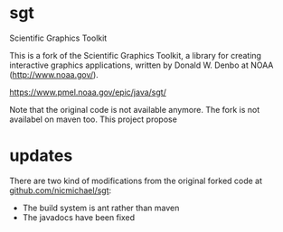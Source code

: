 # sgt
Scientific Graphics Toolkit

This is a fork of the Scientific Graphics Toolkit, a library for creating interactive graphics applications,
written by Donald W. Denbo at NOAA (http://www.noaa.gov/).

https://www.pmel.noaa.gov/epic/java/sgt/

Note that the original code is not available anymore. The fork is not availabel on maven too. This project propose

# updates
There are two kind of modifications from the original forked code at [github.com/nicmichael/sgt](https://github.com/nicmichael/sgt):
* The build system is ant rather than maven
* The javadocs have been fixed
